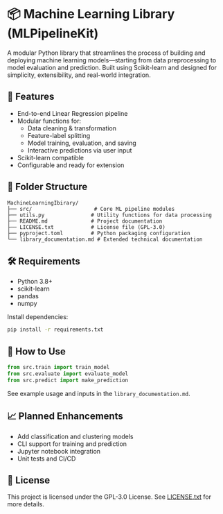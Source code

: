 
# 📦 Machine Learning Library (MLPipelineKit)

A modular Python library that streamlines the process of building and deploying machine learning models—starting from data preprocessing to model evaluation and prediction. Built using Scikit-learn and designed for simplicity, extensibility, and real-world integration.

## 🚀 Features

- End-to-end Linear Regression pipeline
- Modular functions for:
  - Data cleaning & transformation
  - Feature-label splitting
  - Model training, evaluation, and saving
  - Interactive predictions via user input
- Scikit-learn compatible
- Configurable and ready for extension

## 📂 Folder Structure

```
MachineLearningIbirary/
├── src/                    # Core ML pipeline modules
├── utils.py               # Utility functions for data processing
├── README.md              # Project documentation
├── LICENSE.txt            # License file (GPL-3.0)
├── pyproject.toml         # Python packaging configuration
└── library_documentation.md # Extended technical documentation
```

## 🛠️ Requirements

- Python 3.8+
- scikit-learn
- pandas
- numpy

Install dependencies:
```bash
pip install -r requirements.txt
```

## 🧪 How to Use

```python
from src.train import train_model
from src.evaluate import evaluate_model
from src.predict import make_prediction
```

See example usage and inputs in the `library_documentation.md`.

## 📈 Planned Enhancements

- Add classification and clustering models
- CLI support for training and prediction
- Jupyter notebook integration
- Unit tests and CI/CD

## 📄 License

This project is licensed under the GPL-3.0 License. See [LICENSE.txt](./LICENSE.txt) for more details.
